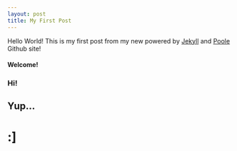 ```yaml
---
layout: post
title: My First Post
---
```


Hello World! This is my first post from my new powered by [Jekyll](http://jekyllrb.com/) and [Poole](https://github.com/poole/poole) Github site! 

#### Welcome!

### Hi!

## Yup...

# :]



